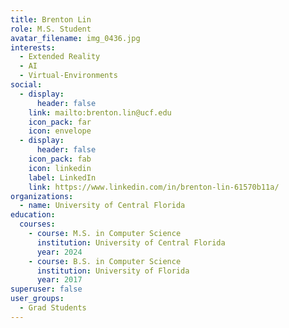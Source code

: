 ```yaml
---
title: Brenton Lin
role: M.S. Student
avatar_filename: img_0436.jpg
interests:
  - Extended Reality
  - AI
  - Virtual-Environments
social:
  - display:
      header: false
    link: mailto:brenton.lin@ucf.edu
    icon_pack: far
    icon: envelope
  - display:
      header: false
    icon_pack: fab
    icon: linkedin
    label: LinkedIn
    link: https://www.linkedin.com/in/brenton-lin-61570b11a/
organizations:
  - name: University of Central Florida
education:
  courses:
    - course: M.S. in Computer Science
      institution: University of Central Florida
      year: 2024
    - course: B.S. in Computer Science
      institution: University of Florida
      year: 2017
superuser: false
user_groups:
  - Grad Students
---
```

